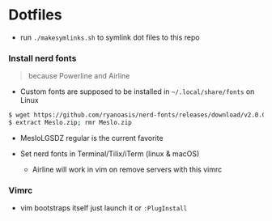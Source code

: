 # Dotfiles

* run `./makesymlinks.sh` to symlink dot files to this repo

### Install nerd fonts

>because Powerline and Airline

* Custom fonts are supposed to be installed in `~/.local/share/fonts` on Linux

```bash
$ wget https://github.com/ryanoasis/nerd-fonts/releases/download/v2.0.0/Meslo.zip
$ extract Meslo.zip; rmr Meslo.zip
```

* MesloLGSDZ regular is the current favorite

* Set nerd fonts in Terminal/Tilix/iTerm (linux & macOS)
  * Airline will work in vim on remove servers with this vimrc

### Vimrc

* vim bootstraps itself just launch it or `:PlugInstall`